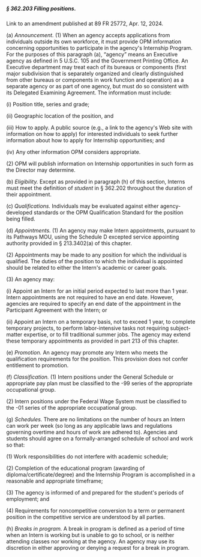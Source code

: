 ##### § 362.203 Filling positions. #####

Link to an amendment published at 89 FR 25772, Apr. 12, 2024.

(a) *Announcement.* (1) When an agency accepts applications from individuals outside its own workforce, it must provide OPM information concerning opportunities to participate in the agency's Internship Program. For the purposes of this paragraph (a), “agency” means an Executive agency as defined in 5 U.S.C. 105 and the Government Printing Office. An Executive department may treat each of its bureaus or components (first major subdivision that is separately organized and clearly distinguished from other bureaus or components in work function and operation) as a separate agency or as part of one agency, but must do so consistent with its Delegated Examining Agreement. The information must include:

(i) Position title, series and grade;

(ii) Geographic location of the position, and

(iii) How to apply. A public source (e.g., a link to the agency's Web site with information on how to apply) for interested individuals to seek further information about how to apply for Internship opportunities; and

(iv) Any other information OPM considers appropriate.

(2) OPM will publish information on Internship opportunities in such form as the Director may determine.

(b) *Eligibility.* Except as provided in paragraph (h) of this section, Interns must meet the definition of *student* in § 362.202 throughout the duration of their appointment.

(c) *Qualifications.* Individuals may be evaluated against either agency-developed standards or the OPM Qualification Standard for the position being filled.

(d) *Appointments.* (1) An agency may make Intern appointments, pursuant to its Pathways MOU, using the Schedule D excepted service appointing authority provided in § 213.3402(a) of this chapter.

(2) Appointments may be made to any position for which the individual is qualified. The duties of the position to which the individual is appointed should be related to either the Intern's academic or career goals.

(3) An agency may:

(i) Appoint an Intern for an initial period expected to last more than 1 year. Intern appointments are not required to have an end date. However, agencies are required to specify an end date of the appointment in the Participant Agreement with the Intern; or

(ii) Appoint an Intern on a temporary basis, not to exceed 1 year, to complete temporary projects, to perform labor-intensive tasks not requiring subject-matter expertise, or to fill traditional summer jobs. The agency may extend these temporary appointments as provided in part 213 of this chapter.

(e) *Promotion.* An agency may promote any Intern who meets the qualification requirements for the position. This provision does not confer entitlement to promotion.

(f) *Classification.* (1) Intern positions under the General Schedule or appropriate pay plan must be classified to the -99 series of the appropriate occupational group.

(2) Intern positions under the Federal Wage System must be classified to the -01 series of the appropriate occupational group.

(g) *Schedules.* There are no limitations on the number of hours an Intern can work per week (so long as any applicable laws and regulations governing overtime and hours of work are adhered to). Agencies and students should agree on a formally-arranged schedule of school and work so that:

(1) Work responsibilities do not interfere with academic schedule;

(2) Completion of the educational program (awarding of diploma/certificate/degree) and the Internship Program is accomplished in a reasonable and appropriate timeframe;

(3) The agency is informed of and prepared for the student's periods of employment; and

(4) Requirements for noncompetitive conversion to a term or permanent position in the competitive service are understood by all parties.

(h) *Breaks in program.* A break in program is defined as a period of time when an Intern is working but is unable to go to school, or is neither attending classes nor working at the agency. An agency may use its discretion in either approving or denying a request for a break in program.